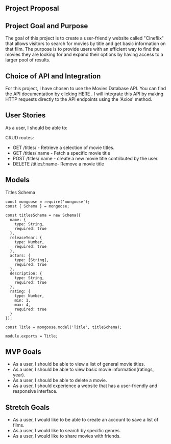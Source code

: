 ## Project Proposal
## Project Goal and Purpose
The goal of this project is to create a user-friendly website called "Cineflix" that allows visitors to search for movies by title and get basic information on that film. The purpose is to provide users with an efficient way to find the movies they are looking for and expand their options by having access to a larger pool of results.

## Choice of API and Integration
For this project, I have chosen to use the Movies Database API. You can find the API documentation by clicking [HERE](https://rapidapi.com/SAdrian/api/moviesdatabase) . I will integrate this API by making HTTP requests directly to the API endpoints using the 'Axios' method.


## User Stories
As a user, I should be able to:

CRUD routes:
- GET /titles/ - Retrieve a selection of movie titles.
- GET /titles/:name - Fetch a specific movie title 
- POST /titles/:name - create a new movie title contributed by the user.
- DELETE /titles/:name- Remove a movie title 

## Models
Titles Schema
```
const mongoose = require('mongoose');
const { Schema } = mongoose;

const titlesSchema = new Schema({
  name: {
    type: String,
    required: true
  },
  releaseYear: {
    type: Number,
    required: true
  },
  actors: {
    type: [String],
    required: true
  },
  description: {
    type: String,
    required: true
  },
  rating: {
    type: Number,
    min: 1,
    max: 4,
    required: true
  }
});

const Title = mongoose.model('Title', titleSchema);

module.exports = Title;
```

## MVP Goals
- As a user, I should be able to view a list of general movie titles.
- As a user, I should be able to view basic movie information(ratings, year).
- As a user, I should be able to delete a movie.
- As a user, I should experience a website that has a user-friendly and responsive interface.

## Stretch Goals
- As a user, I would like to be able to create an account to save a list of films.
- As a user, I would like to search by specific genres. 
- As a user, I would like to share movies with friends.

